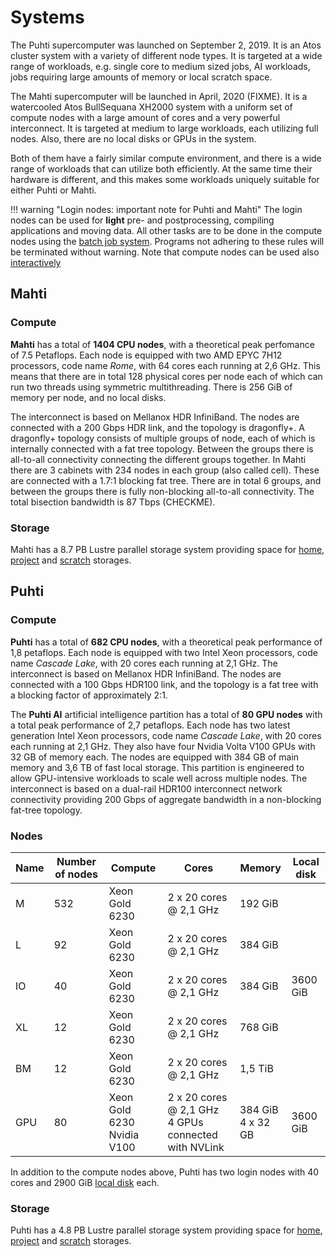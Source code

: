 # Systems



The Puhti supercomputer was launched on September 2, 2019. It is an
Atos cluster system with a variety of different node types. It is
targeted at a wide range of workloads, e.g. single core to medium sized
jobs, AI workloads, jobs requiring large amounts of memory or local scratch space.

The Mahti supercomputer will be launched in April, 2020 (FIXME). It is
a watercooled Atos BullSequana XH2000 system with a uniform set of
compute nodes with a large amount of cores and a very powerful
interconnect.  It is targeted at medium to large workloads, each
utilizing full nodes. Also, there are no local disks or GPUs in the system.


Both of them have a fairly similar compute environment, and there is a
wide range of workloads that can utilize both efficiently. At the same
time their hardware is different, and this makes some workloads
uniquely suitable for either Puhti or Mahti.


!!! warning "Login nodes: important note for Puhti and Mahti"
    The login nodes can be used for **light** pre- and postprocessing, compiling
    applications and moving data. All other tasks are to be done in the 
	compute nodes using the [batch job system](running/getting-started.md). 
	Programs not adhering to these rules will be terminated without warning. 
	Note that compute nodes can be used also [interactively](running/interactive-usage.md)


## Mahti


### Compute 

**Mahti** has a total of **1404 CPU nodes**, with a theoretical peak
perfomance of 7.5 Petaflops. Each node is equipped with two AMD EPYC
7H12 processors, code name _Rome_, with 64 cores each running at 2,6
GHz. This means that there are in total 128 physical cores per node
each of which can run two threads using symmetric
multithreading. There is 256 GiB of memory per node, and no local
disks.

The interconnect is based on Mellanox HDR InfiniBand. The nodes are
connected with a 200 Gbps HDR link, and the topology is dragonfly+. A
dragonfly+ topology consists of multiple groups of node, each of which
is internally connected with a fat tree topology. Between the groups
there is all-to-all connectivity connecting the different groups
together. In Mahti there are 3 cabinets with 234 nodes in each group
(also called cell). These are connected with a 1.7:1 blocking fat
tree. There are in total 6 groups, and between the groups there is
fully non-blocking all-to-all connectivity. The total bisection
bandwidth is 87 Tbps (CHECKME). 





### Storage

Mahti has a 8.7 PB Lustre parallel storage system providing space for [home](disk.md#home-directory), 
[project](disk.md#projappl-directory) and [scratch](disk.md#scratch-directory) storages. 



## Puhti  



### Compute

**Puhti** has a total of **682 CPU nodes**, with a theoretical peak
performance of 1,8 petaflops. Each node is equipped with two Intel
Xeon processors, code name _Cascade Lake_, with 20 cores each running
at 2,1 GHz. The interconnect is based on Mellanox HDR InfiniBand. The
nodes are connected with a 100 Gbps HDR100 link, and the topology is a
fat tree with a blocking factor of approximately 2:1.

The **Puhti AI** artificial intelligence partition has a total of **80 GPU
nodes** with a total peak performance of 2,7 petaflops. Each node has
two latest generation Intel Xeon processors, code name _Cascade Lake_,
with 20 cores each running at 2,1 GHz. They also have four Nvidia
Volta V100 GPUs with 32 GB of memory each. The nodes are equipped with
384 GB of main memory and 3,6 TB of fast local storage. This partition
is engineered to allow GPU-intensive workloads to scale well across
multiple nodes. The interconnect is based on a dual-rail HDR100
interconnect network connectivity providing 200 Gbps of aggregate
bandwidth in a non-blocking fat-tree topology.


### Nodes


| Name      |  Number of nodes |  Compute       | Cores                  | Memory  | Local disk |     
|-----------|------------------|----------------|------------------------|---------|------------|
| M         |  532             | Xeon Gold 6230 | 2 x 20 cores @ 2,1 GHz | 192 GiB |            |
| L         |  92              | Xeon Gold 6230 | 2 x 20 cores @ 2,1 GHz | 384 GiB |            |
| IO        |  40              | Xeon Gold 6230 | 2 x 20 cores @ 2,1 GHz | 384 GiB |  3600 GiB  |
| XL        |  12              | Xeon Gold 6230 | 2 x 20 cores @ 2,1 GHz | 768 GiB |            |
| BM        |  12              | Xeon Gold 6230 | 2 x 20 cores @ 2,1 GHz | 1,5 TiB |            |
| GPU       |  80              | Xeon Gold 6230<br>Nvidia V100  | 2 x 20 cores @ 2,1 GHz<br> 4 GPUs connected with NVLink | 384 GiB<br>4 x 32 GB |  3600 GiB  |

In addition to the compute nodes above, Puhti has two login nodes with 40 cores and 2900 GiB
[local disk](disk.md#login-nodes) each. 


### Storage

Puhti has a 4.8 PB Lustre parallel storage system providing space for [home](disk.md#home-directory), 
[project](disk.md#projappl-directory) and [scratch](disk.md#scratch-directory) storages. 




